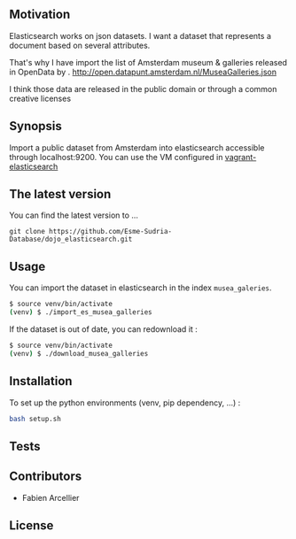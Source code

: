 ## Motivation

Elasticsearch works on json datasets. I want a dataset that represents a document based on several
attributes.

That's why I have import the list of Amsterdam museum & galleries released in OpenData by .
http://open.datapunt.amsterdam.nl/MuseaGalleries.json

I think those data are released in the public domain or through a common creative licenses

## Synopsis

Import a public dataset from Amsterdam into elasticsearch accessible through localhost:9200.
You can use the VM configured in [vagrant-elasticsearch](https://github.com/Esme-Sudria-Database/vagrant-elasticsearch)

## The latest version

You can find the latest version to ...

    git clone https://github.com/Esme-Sudria-Database/dojo_elasticsearch.git

## Usage

You can import the dataset in elasticsearch in the index ``musea_galeries``.

```bash
$ source venv/bin/activate
(venv) $ ./import_es_musea_galleries
```
If the dataset is out of date, you can redownload it :

```bash
$ source venv/bin/activate
(venv) $ ./download_musea_galleries
```

## Installation

To set up the python environments (venv, pip dependency, ...) :

```bash
bash setup.sh
```

## Tests
## Contributors

* Fabien Arcellier

## License
